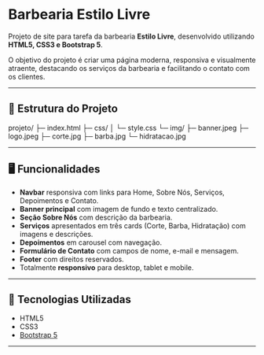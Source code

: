 # Barbearia Estilo Livre

Projeto de site para tarefa da barbearia **Estilo Livre**, desenvolvido utilizando **HTML5, CSS3 e Bootstrap 5**.  

O objetivo do projeto é criar uma página moderna, responsiva e visualmente atraente, destacando os serviços da barbearia e facilitando o contato com os clientes.

---

## 📂 Estrutura do Projeto

projeto/
├─ index.html
├─ css/
│ └─ style.css
└─ img/
├─ banner.jpeg
├─ logo.jpeg
├─ corte.jpg
├─ barba.jpg
└─ hidratacao.jpg

---

## 🖥️ Funcionalidades

- **Navbar** responsiva com links para Home, Sobre Nós, Serviços, Depoimentos e Contato.  
- **Banner principal** com imagem de fundo e texto centralizado.  
- **Seção Sobre Nós** com descrição da barbearia.  
- **Serviços** apresentados em três cards (Corte, Barba, Hidratação) com imagens e descrições.  
- **Depoimentos** em carousel com navegação.  
- **Formulário de Contato** com campos de nome, e-mail e mensagem.  
- **Footer** com direitos reservados.  
- Totalmente **responsivo** para desktop, tablet e mobile.

---

## 🎨 Tecnologias Utilizadas

- HTML5  
- CSS3  
- [Bootstrap 5](https://getbootstrap.com/)  

---


